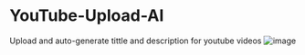 # YouTube-Upload-AI
Upload and auto-generate tittle and description for youtube videos
![image](https://github.com/alisondiegodev/YouTube-Upload-AI/assets/110138219/7f7792eb-c2bb-4740-8cf3-6e15417c9038)
